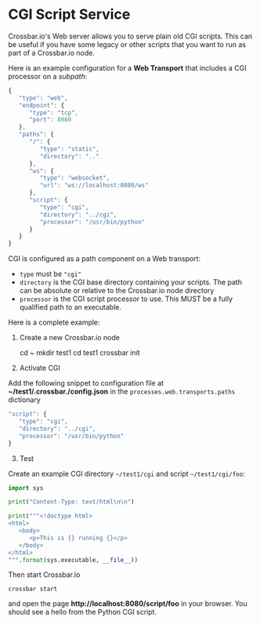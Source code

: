 # CGI Script Service

Crossbar.io's Web server allows you to serve plain old CGI scripts. This can be useful if you have some legacy or other scripts that you want to run as part of a Crossbar.io node.

Here is an example configuration for a **Web Transport** that includes a CGI processor on a *subpath*:

```javascript
{
   "type": "web",
   "endpoint": {
      "type": "tcp",
      "port": 8080
   },
   "paths": {
      "/": {
         "type": "static",
         "directory": ".."
      },
      "ws": {
         "type": "websocket",
         "url": "ws://localhost:8080/ws"
      },
      "script": {
         "type": "cgi",
         "directory": "../cgi",
         "processor": "/usr/bin/python"
      }
   }
}
```

CGI is configured as a path component on a Web transport:

 * `type` must be `"cgi"`
 * `directory` is the CGI base directory containing your scripts. The path can be absolute or relative to the Crossbar.io node directory
 * `processor` is the CGI script processor to use. This MUST be a fully qualified path to an executable.

Here is a complete example:

1) Create a new Crossbar.io node

    cd ~
    mkdir test1
    cd test1
    crossbar init

2) Activate CGI

Add the following snippet to configuration file at **~/test1/.crossbar./config.json** in the `processes.web.transports.paths` dictionary

```javascript
"script": {
   "type": "cgi",
   "directory": "../cgi",
   "processor": "/usr/bin/python"
}
```

3) Test

Create an example CGI directory `~/test1/cgi` and script `~/test1/cgi/foo`:

```python
import sys

print("Content-Type: text/html\n\n")

print("""<!doctype html>
<html>
   <body>
      <p>This is {} running {}</p>
   </body>
</html>
""".format(sys.executable, __file__))
```

Then start Crossbar.io

    crossbar start

and open the page **http://localhost:8080/script/foo** in your browser. You should see a hello from the Python CGI script.
